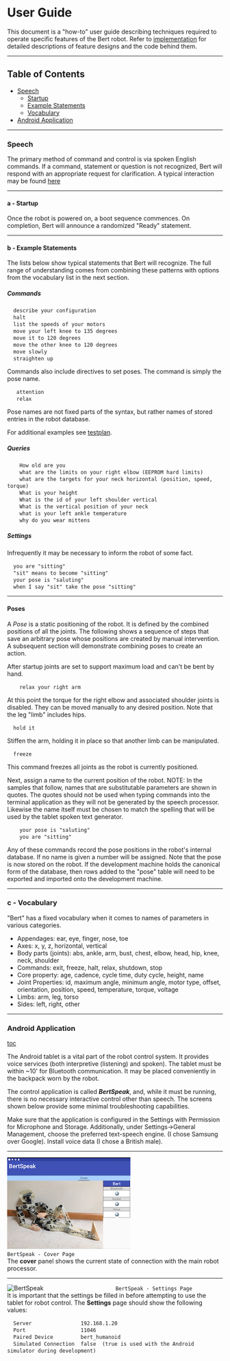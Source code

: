 # User Guide

This document is a "how-to" user guide describing techniques required to operate specific features of the Bert robot.
Refer to [implementation](http://github.com/chuckcoughlin/bert/tree/master/docs/implementation.md) for detailed descriptions of feature designs and the code behind them.

***************************************************************
## Table of Contents <a id="table-of-contents"></a>
  * [Speech](#speech)
    * [Startup](#startup)
    * [Example Statements](#example)
    * [Vocabulary](#vocabulary)
  * [Android Application](#android)

*********************************************************
### Speech <a id="speech"></a>
  The primary method of command and control is via spoken English commands. If a command, statement or question is not recognized, Bert will respond with an appropriate request for clarification. A typical interaction
  may be found [here](https://www.youtube.com/watch?v=hqrXriI27V0)
*********************************************************
#### a - Startup <a id="startup"></a>
Once the robot is powered on, a boot sequence commences. On completion, Bert will announce a randomized "Ready" statement.
*********************************************************
#### b - Example Statements <a id="example"></a>
The lists below show typical statements that Bert will recognize.
The full range of understanding comes from combining these patterns with
options from the vocabulary list in the next section.
##### Commands
```
  describe your configuration
  halt
  list the speeds of your motors
  move your left knee to 135 degrees
  move it to 120 degrees
  move the other knee to 120 degrees
  move slowly
  straighten up
```
Commands also include directives to set poses. The command is simply the pose name.
```
   attention
   relax
```
Pose names are not fixed parts of the syntax, but rather names of stored entries in
the robot database.

For additional examples see [testplan](https://github.com/chuckcoughlin/bert/tree/master/docs/testplan.md).

##### Queries
```
    How old are you
    what are the limits on your right elbow (EEPROM hard limits)
    what are the targets for your neck horizontal (position, speed, torque)
    What is your height
    What is the id of your left shoulder vertical
    What is the vertical position of your neck
    what is your left ankle temperature
    why do you wear mittens
```
##### Settings
Infrequently it may be necessary to inform the robot of some fact.
```
  you are "sitting"
  "sit" means to become "sitting"
  your pose is "saluting"
  when I say "sit" take the pose "sitting"
```
*********************************************************
#### Poses
A *Pose* is a static positioning of the robot.
It is defined by the combined positions of all the joints. The following shows a sequence of steps
that save an arbitrary pose whose positions are created by manual intervention.
A subsequent section will demonstrate combining poses to create an action.

 After startup joints are set to support maximum load and can't be bent by hand.
```
    relax your right arm
```
At this point the torque for the right elbow and associated shoulder joints is disabled.
They can be moved manually to any desired position. Note that the leg "limb" includes hips.
```
  hold it
```
Stiffen the arm, holding it in place so that another limb can be manipulated.
```
  freeze
```
This command freezes all joints as the robot is currently positioned.

  Next, assign a name to the current position
of the robot.   NOTE: In the
samples that follow, names that are substitutable parameters are shown in quotes.
The quotes should not be used when typing commands into the terminal application
as they will not be generated by the speech processor. Likewise the name itself must
be chosen to match the spelling that will be used by the tablet spoken text generator.
```
    your pose is "saluting"
    you are "sitting"
```
Any of these commands record the pose positions in the robot's internal database. If no name
is given a number will be assigned. Note that the pose is now stored on the robot. If the
development machine holds the canonical form of the database, then rows added to the "pose"
table will need to be exported and imported onto the development machine.
*********************************************************
### c - Vocabulary <a id="vocabulary"></a>
"Bert" has a fixed vocabulary when it comes to names of parameters in
various categories.
  * Appendages: ear, eye, finger, nose, toe
  * Axes: x, y, z, horizontal, vertical
  * Body parts (joints): abs, ankle, arm, bust, chest, elbow, head, hip,
  knee, neck, shoulder
  * Commands: exit, freeze, halt, relax, shutdown, stop
  * Core property: age, cadence, cycle time, duty cycle, height, name
  * Joint Properties: id, maximum angle, minimum angle, motor type, offset,
     orientation, position, speed, temperature, torque, voltage
  * Limbs: arm, leg, torso
  * Sides: left, right, other

*********************************************************
  ### Android Application <a id="android"></a>
  [toc](#table-of-contents)

The Android tablet is a vital part of the robot control system. It provides
voice services (both interpretive (listening) and spoken). The tablet must be
within ~10' for Bluetooth communication. It may be placed conveniently in the
backpack worn by the robot.

The control application is called ***BertSpeak***, and, while it must be running,
there is no necessary interactive control other than speech. The screens shown
below provide some minimal troubleshooting capabilities.

Make sure that the application is configured in the Settings with Permission for Microphone and Storage.
Additionally, under Settings->General Management, choose the preferred text-speech engine.
(I chose Samsung over Google). Install voice data (I chose a British male).

*********************************************************
  ![BertSpeak](/images/bertspeak_cover.png)
 ```                        BertSpeak - Cover Page ```</br>
  The **cover** panel shows the current state of connection with the main robot
  processor.   
  *********************************************************
   ![BertSpeak](/images/bertspeak_settings.png)
 ```                        BertSpeak - Settings Page ```</br>
    It is important that the settings be filled in before attempting to use the tablet
    for robot control. The **Settings** page should show the following values:

  ```
    Server                192.168.1.20
    Port                  11046
    Paired Device         bert_humanoid
    Simulated Connection  false  (true is used with the Android simulator during development)
  ```
